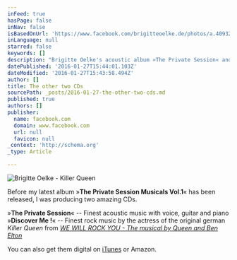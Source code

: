 ```yaml
---
inFeed: true
hasPage: false
inNav: false
isBasedOnUrl: 'https://www.facebook.com/brigitteoelke.de/photos/a.409328825840246.1073741834.125243407582124/619608921478901/?type=3&theater'
inLanguage: null
starred: false
keywords: []
description: "Brigitte Oelke's acoustic album »The Private Session« and Rock-EP »Discover Me !«"
datePublished: '2016-01-27T15:44:01.103Z'
dateModified: '2016-01-27T15:43:58.494Z'
author: []
title: The other two CDs
sourcePath: _posts/2016-01-27-the-other-two-cds.md
published: true
authors: []
publisher:
  name: facebook.com
  domain: www.facebook.com
  url: null
  favicon: null
_context: 'http://schema.org'
_type: Article

---
```

![Brigitte Oelke - Killer Queen](https://scontent-frt3-1.xx.fbcdn.net/hphotos-xfp1/v/t1.0-9/s720x720/10940607_619608921478901_5579818368556586965_n.jpg?oh=5d44fefcb5a7f3c343451f26982845dc&oe=573BA8D2)

Before my latest album »**The Private Session Musicals Vol.1**« has been released, I was producing two amazing CDs. 

»**The Private Session**« -- Finest acoustic music with voice, guitar and piano  
»**Discover Me !**« -- Finest rock music by the actress of the original german  _Killer Queen_ from _[WE WILL ROCK YOU - The musical by Queen and Ben Elton][0]_

You can also get them digital on [iTunes][1] or Amazon.

[0]: http://www.wewillrockyou.de/
[1]: null